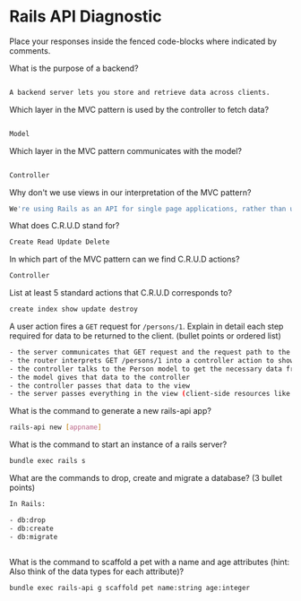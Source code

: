 # Rails API Diagnostic

Place your responses inside the fenced code-blocks where indicated by comments.

What is the purpose of a backend?

```bash

A backend server lets you store and retrieve data across clients.

```

Which layer in the MVC pattern is used by the controller to fetch data?

```bash

Model

```

Which layer in the MVC pattern communicates with the model?

```bash

Controller

```

Why don't we use views in our interpretation of the MVC pattern?

```bash
We're using Rails as an API for single page applications, rather than using multiple pages that reload when we make a new request to the server. 

```

What does C.R.U.D stand for?

```bash
Create Read Update Delete
```

In which part of the MVC pattern can we find C.R.U.D actions?

```bash
Controller
```

List at least 5 standard actions that C.R.U.D corresponds to?

```bash
create index show update destroy
```

A user action fires a `GET` request for `/persons/1`. Explain in detail each step
required for data to be returned to the client. (bullet points or ordered list)

```bash
- the server communicates that GET request and the request path to the router
- the router interprets GET /persons/1 into a controller action to show a person with an ID of 1
- the controller talks to the Person model to get the necessary data from the people table in the database
- the model gives that data to the controller
- the controller passes that data to the view
- the server passes everything in the view (client-side resources like HTML & images + the data) back to the client, so the user can see it 

```

What is the command to generate a new rails-api app?

```bash
rails-api new [appname]
```

What is the command to start an instance of a rails server?

```bash
bundle exec rails s
```

What are the commands to drop, create and migrate a database? (3 bullet points)

```bash
In Rails:

- db:drop
- db:create
- db:migrate



```

What is the command to scaffold a pet with a name and age attributes (hint:
Also think of the data types for each attribute)?

```bash
bundle exec rails-api g scaffold pet name:string age:integer
```
